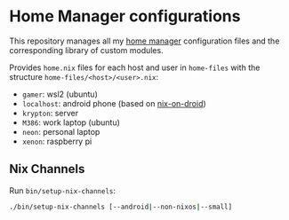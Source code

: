 # Home Manager configurations

This repository manages all my [home manager](https://github.com/rycee/home-manager) configuration files and the
corresponding library of custom modules.

Provides `home.nix` files for each host and user in `home-files` with the structure `home-files/<host>/<user>.nix`:

* `gamer`: wsl2 (ubuntu)
* `localhost`: android phone (based on [nix-on-droid](https://github.com/t184256/nix-on-droid))
* `krypton`: server
* `M386`: work laptop (ubuntu)
* `neon`: personal laptop
* `xenon`: raspberry pi

## Nix Channels

Run `bin/setup-nix-channels`:

```bash
./bin/setup-nix-channels [--android|--non-nixos|--small]
```
